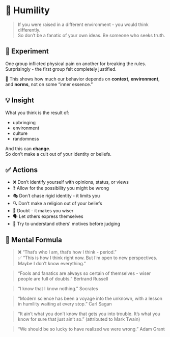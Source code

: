 # 🧠 Humility

> If you were raised in a different environment - you would think differently.  
> So don’t be a fanatic of your own ideas. Be someone who seeks truth.

## 🧪 Experiment

One group inflicted physical pain on another for breaking the rules.  
Surprisingly - the first group felt completely justified.

🧩 This shows how much our behavior depends on **context**, **environment**, and **norms**, not on some “inner essence.”

## 💡 Insight

What you think is the result of:

- upbringing
- environment
- culture
- randomness

And this can **change**.  
So don’t make a cult out of your identity or beliefs.

## ✅ Actions

- ❌ Don’t identify yourself with opinions, status, or views
- ❓ Allow for the possibility you might be wrong
- 🎭 Don’t chase rigid identity - it limits you
- 🔍 Don’t make a religion out of your beliefs
- 🤔 Doubt - it makes you wiser
- 🗣 Let others express themselves
- 🧠 Try to understand others' motives before judging

## 📌 Mental Formula

> ❌ “That’s who I am, that’s how I think - period.”  
> ✅ “This is how I think right now. But I’m open to new perspectives. Maybe I don’t know everything.”

> “Fools and fanatics are always so certain of themselves - wiser people are full of doubts.”
> Bertrand Russell

> “I know that I know nothing.”
> Socrates

> “Modern science has been a voyage into the unknown, with a lesson in humility waiting at every stop.”
> Carl Sagan

> “It ain’t what you don’t know that gets you into trouble. It’s what you know for sure that just ain’t so.”
> (attributed to Mark Twain)

> “We should be so lucky to have realized we were wrong.”
> Adam Grant
